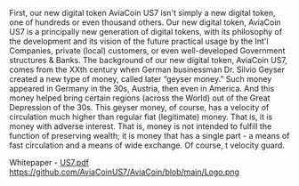 First, our new digital token AviaCoin US7 isn't simply a new digital token, one of hundreds or even thousand others.
Our new digital token, AviaCoin US7 is a principally new generation of digital tokens, with its philosophy of the development and 
its vision of the future practical usage by the Int'l Companies, private (local) customers, or even well-developed Government structures & 
Banks. 
The background of our new digital token, AviaCoin US7, comes from the XXth century when German businessman Dr. Silvio 
Geyser created a new type of money, called later “geyser money.” Such money appeared in Germany in the 30s, Austria, then even in 
America. And this money helped bring certain regions (across the World) out of the Great Depression of the 30s. 
This geyser money, of course, has a velocity of circulation much higher than regular fiat (legitimate) money. That is, it is money 
with adverse interest. That is, money is not intended to fulfill the function of preserving wealth; it is money that has a single part - a means 
of fast circulation and a means of wide exchange. Of course, t velocity guard. 

Whitepaper - [US7.pdf](https://github.com/AviaCoinUS7/AviaCoin/blob/main/US7.pdf)
https://github.com/AviaCoinUS7/AviaCoin/blob/main/Logo.png
